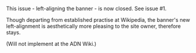 This issue - left-aligning the banner - is now closed. See issue #1.

Though departing from established practise at Wikipedia, the banner's new left-alignment is aesthetically more pleasing to the site owner, therefore stays.

(Will not implement at the ADN Wiki.)

